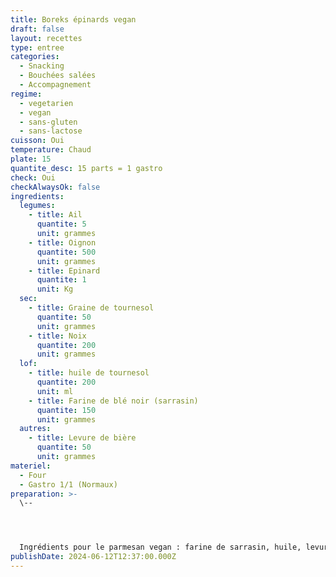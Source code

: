 ```yaml
---
title: Boreks épinards vegan
draft: false
layout: recettes
type: entree
categories:
  - Snacking
  - Bouchées salées
  - Accompagnement
regime:
  - vegetarien
  - vegan
  - sans-gluten
  - sans-lactose
cuisson: Oui
temperature: Chaud
plate: 15
quantite_desc: 15 parts = 1 gastro
check: Oui
checkAlwaysOk: false
ingredients:
  legumes:
    - title: Ail
      quantite: 5
      unit: grammes
    - title: Oignon
      quantite: 500
      unit: grammes
    - title: Epinard
      quantite: 1
      unit: Kg
  sec:
    - title: Graine de tournesol
      quantite: 50
      unit: grammes
    - title: Noix
      quantite: 200
      unit: grammes
  lof:
    - title: huile de tournesol
      quantite: 200
      unit: ml
    - title: Farine de blé noir (sarrasin)
      quantite: 150
      unit: grammes
  autres:
    - title: Levure de bière
      quantite: 50
      unit: grammes
materiel:
  - Four
  - Gastro 1/1 (Normaux)
preparation: >-
  \--




  Ingrédients pour le parmesan vegan : farine de sarrasin, huile, levure de bière,  graines de tournesol
publishDate: 2024-06-12T12:37:00.000Z
---
```

